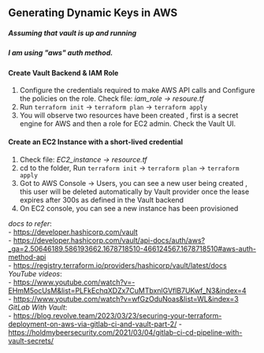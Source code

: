 ## Generating Dynamic Keys in AWS

##### Assuming that vault is up and running
##### I am using "aws" auth method. <br />

#### Create Vault Backend & IAM Role

1. Configure the credentials required to make AWS API calls and Configure the policies on the role. 
    Check file:  _iam_role -> resoure.tf_
2. Run ``` terraform init ``` -> ``` terraform plan ``` -> ``` terraform apply ```
3. You will observe two resources have been created , first is a secret engine for AWS and then a role for EC2 admin. Check the Vault UI.

#### Create an EC2 Instance with a short-lived credential

1. Check file: _EC2_instance -> resource.tf_
2. cd to the folder, Run ``` terraform init ``` -> ``` terraform plan ``` -> ``` terraform apply ```
3. Got to AWS Console -> Users, you can see a new user being created , this user will be deleted automatically by Vault provider once the lease expires after 300s as defined in the Vault backend
4. On EC2 console, you can see a new instance has been provisioned 



*docs to refer*: <br /> 
                - https://developer.hashicorp.com/vault <br />
                - https://developer.hashicorp.com/vault/api-docs/auth/aws?_ga=2.50646189.586193662.1678718510-466124567.1678718510#aws-auth-method-api <br />
                - https://registry.terraform.io/providers/hashicorp/vault/latest/docs <br />
 *YouTube videos*: <br /> 
                - https://www.youtube.com/watch?v=-EHmM5ocUsM&list=PLFkEchqXDZx7CuMTbxnlGVflB7UKwf_N3&index=4 <br />
                - https://www.youtube.com/watch?v=wfGzOduNoas&list=WL&index=3  <br />
*GitLab With Vault*: <br />
                - https://blog.revolve.team/2023/03/23/securing-your-terraform-deployment-on-aws-via-gitlab-ci-and-vault-part-2/
                - https://holdmybeersecurity.com/2021/03/04/gitlab-ci-cd-pipeline-with-vault-secrets/

